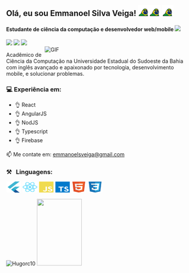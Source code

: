 ## Olá, eu sou Emmanoel Silva Veiga!  <img src="https://raw.githubusercontent.com/ItsAnunesS/ItsAnunesS/master/src/img/parrots/flags/brazilparrot.gif"  width="30"><img src="https://raw.githubusercontent.com/ItsAnunesS/ItsAnunesS/master/src/img/parrots/flags/brazilparrot.gif"  width="30"> <img src="https://raw.githubusercontent.com/ItsAnunesS/ItsAnunesS/master/src/img/parrots/flags/brazilparrot.gif"  width="30">

<h4>Estudante de ciência da computação e desenvolvedor web/mobile <img src="https://i.pinimg.com/originals/c1/48/9e/c1489e8e276e19e40af67659c7661229.gif" width="25"> </h4>

<div> 
 <a href="https://discord.gg/nps4kawDPj" target="_blank"><img src="https://img.shields.io/badge/Discord-7289DA?style=for-the-badge&logo=discord&logoColor=white" target="_blank"></a> 
  <a href = "mailto:emmanoelsveiga@gmail.com"><img src="https://img.shields.io/badge/-Gmail-%23333?style=for-the-badge&logo=gmail&logoColor=white" target="_blank"></a>
  <a href="https://www.linkedin.com/in/emmanoel-silva-veiga-b679531a5/" target="_blank"><img src="https://img.shields.io/badge/-LinkedIn-%230077B5?style=for-the-badge&logo=linkedin&logoColor=white" target="_blank"></a>
</div>

<img align="right" width="400" alt="GIF" src="https://i.pinimg.com/originals/2c/2d/6f/2c2d6f89218cdb5c6a345d603484755f.gif" >

<p>Acadêmico de Ciência da Computação na Universidade Estadual do Sudoeste da Bahia com inglês avançado e apaixonado por tecnologia, desenvolvimento mobile, e solucionar problemas.
</p>
     
### 💻 Experiência em: 
- 👌 React
- 👌 AngularJS
- 👌 NodJS
- 👌 Typescript
- 👌 Firebase
    
📫 Me contate em: emmanoelsveiga@gmail.com

### ⚒&nbsp;&nbsp;&nbsp;**Linguagens:** 

<div style="display: inline_block">
 <img align="center"  height="30" width="40" src="https://raw.githubusercontent.com/devicons/devicon/master/icons/flutter/flutter-original.svg">
 <img align="center"  height="30" width="40" src="https://raw.githubusercontent.com/devicons/devicon/master/icons/react/react-original.svg">
  <img align="center"  height="30" width="40" src="https://raw.githubusercontent.com/devicons/devicon/master/icons/javascript/javascript-plain.svg">
  <img align="center"  height="30" width="40" src="https://raw.githubusercontent.com/devicons/devicon/master/icons/typescript/typescript-plain.svg">
  <img align="center"  height="30" width="40" src="https://raw.githubusercontent.com/devicons/devicon/master/icons/html5/html5-original.svg">
  <img align="center"  height="30" width="40" src="https://raw.githubusercontent.com/devicons/devicon/master/icons/css3/css3-original.svg">
</div>
<br/>
<div>
  <img height="180em" width="49%" src="https://github-readme-stats.vercel.app/api?username=manelzada&show_icons=true&theme=gotham" alt="Hugorc10" />
  <img height="180em" width="49%" src="https://github-readme-stats.vercel.app/api/top-langs/?username=manelzada&layout=compact&theme=vue-dark" />
</div>

